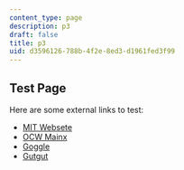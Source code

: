 ```yaml
---
content_type: page
description: p3
draft: false
title: p3
uid: d3596126-788b-4f2e-8ed3-d1961fed3f99
---
```

## Test Page

Here are some external links to test:

- [MIT Websete](https://mit.edu/pikachu)
- [OCW Mainx](https://ocw.mit.edu/pikachu)
- [Goggle](https://googgle.com/)
- [Gutgut](https://gutgut.com/)
